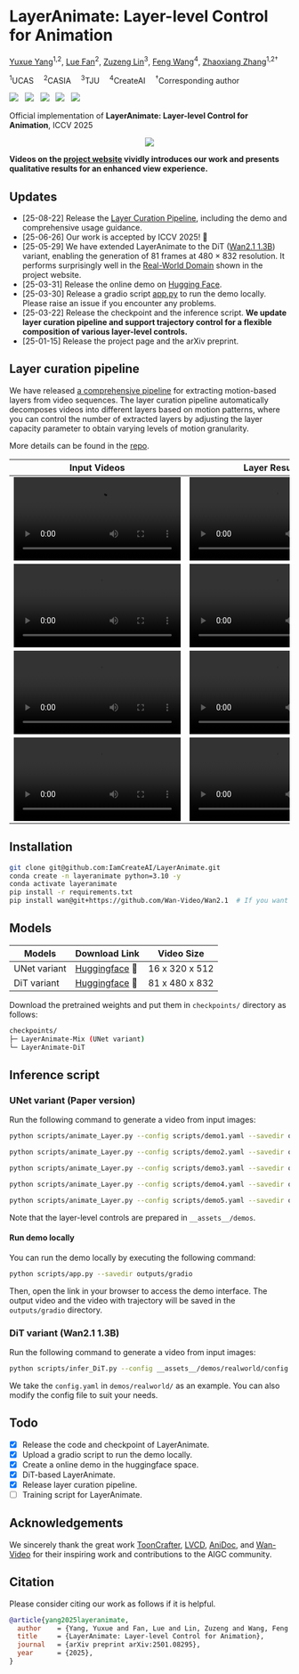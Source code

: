 # LayerAnimate: Layer-level Control for Animation

[Yuxue Yang](https://yuxueyang1204.github.io/)<sup>1,2</sup>, [Lue Fan](https://lue.fan/)<sup>2</sup>, [Zuzeng Lin](https://www.researchgate.net/scientific-contributions/Zuzeng-Lin-2192777418)<sup>3</sup>, [Feng Wang](https://happynear.wang/)<sup>4</sup>, [Zhaoxiang Zhang](https://zhaoxiangzhang.net)<sup>1,2†</sup>

<sup>1</sup>UCAS&emsp; <sup>2</sup>CASIA&emsp; <sup>3</sup>TJU&emsp; <sup>4</sup>CreateAI&emsp; <sup>†</sup>Corresponding author

<a href='https://arxiv.org/abs/2501.08295'><img src='https://img.shields.io/badge/arXiv-2501.08295-b31b1b.svg'></a> &nbsp;
<a href='https://layeranimate.github.io'><img src='https://img.shields.io/badge/Project-Page-Green'></a> &nbsp;
<a href='https://www.bilibili.com/video/BV1EycqeaEqF/'><img src='https://img.shields.io/badge/BiliBili-Video-479fd1.svg'></a> &nbsp;
<a href='https://youtu.be/b_bvVKigky4'><img src='https://img.shields.io/badge/Youtube-Video-b31b1b.svg'></a> &nbsp;
<a href='https://huggingface.co/spaces/IamCreateAI/LayerAnimate'><img src='https://img.shields.io/badge/%F0%9F%A4%97%20Hugging%20Face%20-Demo-blue'></a><br>

Official implementation of **LayerAnimate: Layer-level Control for Animation**, ICCV 2025

<div align="center"> <img src='__assets__/figs/demos.gif'></img></div>

**Videos on the [project website](https://layeranimate.github.io) vividly introduces our work and presents qualitative results for an enhanced view experience.**

## Updates

- [25-08-22] Release the [Layer Curation Pipeline](https://github.com/YuxueYang1204/Layer-Curation-Pipeline), including the demo and comprehensive usage guidance.
- [25-06-26] Our work is accepted by ICCV 2025! 🎉
- [25-05-29] We have extended LayerAnimate to the DiT ([Wan2.1 1.3B](https://github.com/Wan-Video/Wan2.1)) variant, enabling the generation of 81 frames at 480 × 832 resolution. It performs surprisingly well in the [Real-World Domain](https://layeranimate.github.io/#real_world) shown in the project website.
- [25-03-31] Release the online demo on [Hugging Face](https://huggingface.co/spaces/IamCreateAI/LayerAnimate).
- [25-03-30] Release a gradio script [app.py](scripts/app.py) to run the demo locally. Please raise an issue if you encounter any problems.
- [25-03-22] Release the checkpoint and the inference script. **We update layer curation pipeline and support trajectory control for a flexible composition of various layer-level controls.**
- [25-01-15] Release the project page and the arXiv preprint.

## Layer curation pipeline

We have released [a comprehensive pipeline](https://github.com/YuxueYang1204/Layer-Curation-Pipeline) for extracting motion-based layers from video sequences. The layer curation pipeline automatically decomposes videos into different layers based on motion patterns, where you can control the number of extracted layers by adjusting the layer capacity parameter to obtain varying levels of motion granularity.

More details can be found in the [repo](https://github.com/YuxueYang1204/Layer-Curation-Pipeline).

| Input Videos | Layer Results |
|:--:|:--:|
| <video src="https://github.com/user-attachments/assets/d8e28bc4-541f-4b9f-bb95-379ebc83aa89"> | <video src="https://github.com/user-attachments/assets/464c8b53-71d6-4a68-80b4-e4b9b81bdf8a"> |
| <video src="https://github.com/user-attachments/assets/89360155-622c-40cd-8619-07c14935e3d7"> | <video src="https://github.com/user-attachments/assets/39304b8d-a794-43d0-a271-2682958b9e82"> |
| <video src="https://github.com/user-attachments/assets/da338346-5e6f-4cc8-8822-b76e715146e7"> | <video src="https://github.com/user-attachments/assets/b951f04c-3ce9-4eab-8aa9-a3eac625371e"> |
| <video src="https://github.com/user-attachments/assets/4507d1fa-136f-4298-a58f-90082ebcaf4c"> | <video src="https://github.com/user-attachments/assets/575d7c2e-92d3-440d-93ee-fbcaba55aac9"> |

## Installation

```bash
git clone git@github.com:IamCreateAI/LayerAnimate.git
conda create -n layeranimate python=3.10 -y
conda activate layeranimate
pip install -r requirements.txt
pip install wan@git+https://github.com/Wan-Video/Wan2.1  # If you want to use DiT variant.
```

## Models

| Models                   | Download Link                                                                                                                                           | Video Size        |
|--------------------------|---------------------------------------------------------------------------------------------------------------------------------------------------------|-------------------|
| UNet variant | [Huggingface](https://huggingface.co/Yuppie1204/LayerAnimate-Mix) 🤗  | 16 x 320 x 512  |
| DiT variant | [Huggingface](https://huggingface.co/Yuppie1204/LayerAnimate-DiT) 🤗  | 81 x 480 x 832  |

Download the pretrained weights and put them in `checkpoints/` directory as follows:

```bash
checkpoints/
├─ LayerAnimate-Mix (UNet variant)
└─ LayerAnimate-DiT
```

## Inference script

### UNet variant (Paper version)

Run the following command to generate a video from input images:

```bash
python scripts/animate_Layer.py --config scripts/demo1.yaml --savedir outputs/sample1

python scripts/animate_Layer.py --config scripts/demo2.yaml --savedir outputs/sample2

python scripts/animate_Layer.py --config scripts/demo3.yaml --savedir outputs/sample3

python scripts/animate_Layer.py --config scripts/demo4.yaml --savedir outputs/sample4

python scripts/animate_Layer.py --config scripts/demo5.yaml --savedir outputs/sample5
```

Note that the layer-level controls are prepared in `__assets__/demos`.

#### Run demo locally

You can run the demo locally by executing the following command:

```bash
python scripts/app.py --savedir outputs/gradio
```

Then, open the link in your browser to access the demo interface. The output video and the video with trajectory will be saved in the `outputs/gradio` directory.

### DiT variant (Wan2.1 1.3B)

Run the following command to generate a video from input images:

```bash
python scripts/infer_DiT.py --config __assets__/demos/realworld/config.yaml --savedir outputs/realworld
```

We take the `config.yaml` in `demos/realworld/` as an example. You can also modify the config file to suit your needs.

## Todo

- [x] Release the code and checkpoint of LayerAnimate.
- [x] Upload a gradio script to run the demo locally.
- [x] Create a online demo in the huggingface space.
- [x] DiT-based LayerAnimate.
- [x] Release layer curation pipeline.
- [ ] Training script for LayerAnimate.

## Acknowledgements

We sincerely thank the great work [ToonCrafter](https://doubiiu.github.io/projects/ToonCrafter/), [LVCD](https://luckyhzt.github.io/lvcd), [AniDoc](https://yihao-meng.github.io/AniDoc_demo/), and [Wan-Video](https://github.com/Wan-Video/Wan2.1) for their inspiring work and contributions to the AIGC community.

## Citation

Please consider citing our work as follows if it is helpful.
```bib
@article{yang2025layeranimate,
  author    = {Yang, Yuxue and Fan, Lue and Lin, Zuzeng and Wang, Feng and Zhang, Zhaoxiang},
  title     = {LayerAnimate: Layer-level Control for Animation},
  journal   = {arXiv preprint arXiv:2501.08295},
  year      = {2025},
}
```
